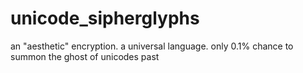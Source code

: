 # unicode_sipherglyphs
an "aesthetic" encryption. a universal language. only 0.1% chance to summon the ghost of unicodes past
